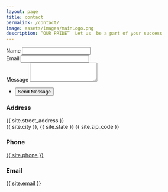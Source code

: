 ```yaml
---
layout: page
title: contact
permalink: /contact/
image: assets/images/mainLogo.png
description: “OUR PRIDE”  Let us  be a part of your success
---
```


<div id="footer" action="https://formspree.io/{{ site.email }}" method="POST">
	<section>
		<form method="post" action="#">
			<div class="field">
				<label for="name">Name</label>
				<input type="text" name="name" id="name" />
			</div>
		<div class="field">
			<label for="email">Email</label>
			<input type="text" name="_replyto" id="email" />
		</div>
		<div class="field">
			<label for="message">Message</label>
			<textarea name="message" id="message" rows="3"></textarea>
		</div>
		<ul class="actions">
			<li><input type="submit" value="Send Message" /></li>
		</ul>
		</form>
	</section>
	
<section class="split contact">
	
<section class="alt">
	<h3>Address</h3>
	<p>{{ site.street_address }}<br />
    {{ site.city }}, {{ site.state }} {{ site.zip_code }}</p>
</section>

<section>
	<h3>Phone</h3>
	<p><a href="#">{{ site.phone }}</a></p>
</section>

<section>
	<h3>Email</h3>
	<p><a href="#">{{ site.email }}</a></p>
</section>